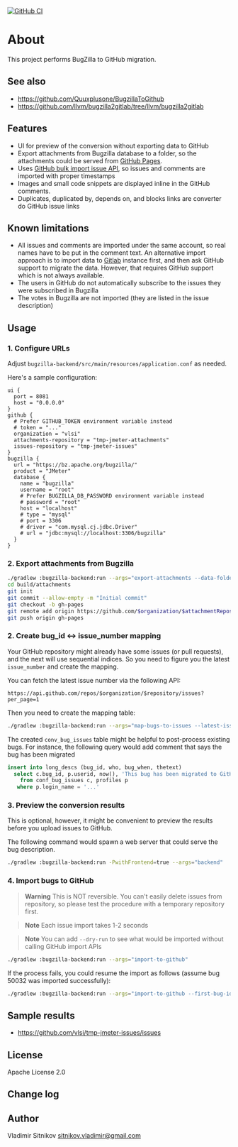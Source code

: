 [![GitHub CI](https://github.com/vlsi/bugzilla2github/actions/workflows/test.yml/badge.svg?branch=main)](https://github.com/vlsi/bugzilla2github/actions/workflows/test.yml)

About
=====

This project performs BugZilla to GitHub migration.

See also
--------

* https://github.com/Quuxplusone/BugzillaToGithub
* https://github.com/llvm/bugzilla2gitlab/tree/llvm/bugzilla2gitlab

Features
--------

* UI for preview of the conversion without exporting data to GitHub
* Export attachments from Bugzilla database to a folder, so the attachments could be served from [GitHub Pages](https://pages.github.com/).
* Uses [GitHub bulk import issue API](https://gist.github.com/jonmagic/5282384165e0f86ef105), so issues and comments are imported with proper timestamps
* Images and small code snippets are displayed inline in the GitHub comments.
* Duplicates, duplicated by, depends on, and blocks links are converter do GitHub issue links

Known limitations
-----------------

* All issues and comments are imported under the same account, so real names have to be put in the comment text.
  An alternative import approach is to import data to [Gitlab](https://about.gitlab.com/) instance first, and then ask GitHub support to migrate the data.
  However, that requires GitHub support which is not always available.
* The users in GitHub do not automatically subscribe to the issues they were subscribed in Bugzilla
* The votes in Bugzilla are not imported (they are listed in the issue description)

Usage
-----

### 1. Configure URLs

Adjust `bugzilla-backend/src/main/resources/application.conf` as needed.

Here's a sample configuration:

```hocon
ui {
  port = 8081
  host = "0.0.0.0"
}
github {
  # Prefer GITHUB_TOKEN environment variable instead
  # token = "..."
  organization = "vlsi"
  attachments-repository = "tmp-jmeter-attachments"
  issues-repository = "tmp-jmeter-issues"
}
bugzilla {
  url = "https://bz.apache.org/bugzilla/"
  product = "JMeter"
  database {
    name = "bugzilla"
    username = "root"
    # Prefer BUGZILLA_DB_PASSWORD environment variable instead
    # password = "root"
    host = "localhost"
    # type = "mysql"
    # port = 3306
    # driver = "com.mysql.cj.jdbc.Driver"
    # url = "jdbc:mysql://localhost:3306/bugzilla"
  }
}
```

### 2. Export attachments from Bugzilla

```sh
./gradlew :bugzilla-backend:run --args="export-attachments --data-folder=build/attachments"
cd build/attachments
git init
git commit --allow-empty -m "Initial commit"
git checkout -b gh-pages
git remote add origin https://github.com/$organization/$attachmentRepository.git
git push origin gh-pages
```

### 2. Create bug_id <-> issue_number mapping

Your GitHub repository might already have some issues (or pull requests),
and the next will use sequential indices. So you need to figure you the latest `issue_number` and create the mapping.

You can fetch the latest issue number via the following API:

    https://api.github.com/repos/$organization/$repository/issues?per_page=1

Then you need to create the mapping table:

```sh
./gradlew :bugzilla-backend:run --args="map-bugs-to-issues --latest-issue-number=0"
```

The created `conv_bug_issues` table might be helpful to post-process existing bugs.
For instance, the following query would add comment that says the bug has been migrated

```sql
insert into long_descs (bug_id, who, bug_when, thetext)
  select c.bug_id, p.userid, now(), 'This bug has been migrated to GitHub: https://github.com/organization/repository/issues/'||c.issue_number
    from conf_bug_issues c, profiles p
   where p.login_name = '...'
```

### 3. Preview the conversion results

This is optional, however, it might be convenient to preview the results before you upload issues to GitHub.

The following command would spawn a web server that could serve the bug description.

```sh
./gradlew :bugzilla-backend:run -PwithFrontend=true --args="backend"
```

### 4. Import bugs to GitHub

> **Warning**
> This is NOT reversible. You can't easily delete issues from repository, so please test
> the procedure with a temporary repository first.

> **Note**
> Each issue import takes 1-2 seconds

> **Note**
> You can add `--dry-run` to see what would be imported without calling GitHub import APIs

```sh
./gradlew :bugzilla-backend:run --args="import-to-github"
```

If the process fails, you could resume the import as follows (assume bug 50032 was imported successfully):

```sh
./gradlew :bugzilla-backend:run --args="import-to-github --first-bug-id=50032"
```

Sample results
--------------

* https://github.com/vlsi/tmp-jmeter-issues/issues

License
-------
Apache License 2.0

Change log
----------

Author
------
Vladimir Sitnikov <sitnikov.vladimir@gmail.com>

